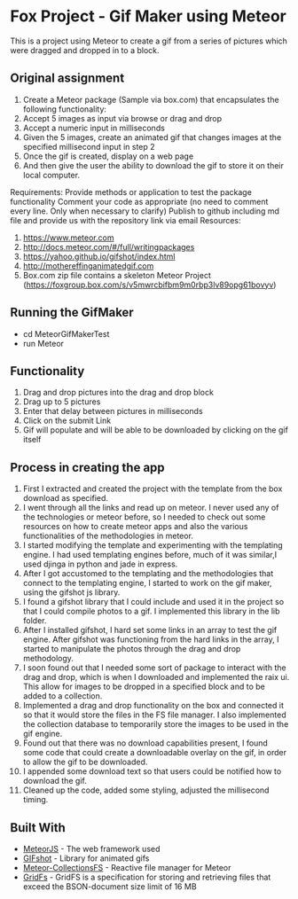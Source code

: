 # Fox Project - Gif Maker using Meteor

This is a project using Meteor to create a gif from a series of pictures which were dragged and dropped in to a block.




## Original assignment
1. Create a Meteor package (Sample via box.com) that encapsulates the following functionality:
2. Accept 5 images as input via browse or drag and drop
3. Accept a numeric input in milliseconds 
4. Given the 5 images, create an animated gif that changes images at the specified millisecond input in step 2
5. Once the gif is created, display on a web page 
6. And then give the user the ability to download the gif to store it on their local computer.

Requirements:
Provide methods or application to test the package functionality
Comment your code as appropriate (no need to comment every line. Only when necessary to clarify)
Publish to github including md file and provide us with the repository link via email
Resources:
 
1. https://www.meteor.com
2. http://docs.meteor.com/#/full/writingpackages
3. https://yahoo.github.io/gifshot/index.html
4. http://mothereffinganimatedgif.com
5. Box.com zip file contains a skeleton Meteor Project (https://foxgroup.box.com/s/v5mwrcbifbm9m0rbp3lv89opg61bovyv)


## Running the GifMaker
- cd MeteorGifMakerTest
- run Meteor

## Functionality
1. Drag and drop pictures into the drag and drop block
2. Drag up to 5 pictures
3. Enter that delay between pictures in milliseconds
4. Click on the submit Link
5. Gif will populate and will be able to be downloaded by clicking on the gif itself

## Process in creating the app
1. First I extracted and created the project with the template from the box download as specified.
2. I went through all the links and read up on meteor. I never used any of the technologies or meteor before, so I needed to check out some resources on how to create meteor apps and also the various functionalities of the methodologies in meteor.
3. I started modifying the template and experimenting with the templating engine. I had used templating engines before, much of it was similar,I used djinga in python and jade in express.
4. After I got accustomed to the templating and the methodologies that connect to the templating engine, I started to work on the gif maker, using the gifshot js library.
5. I found a gifshot library that I could include and used it in the project so that I could compile photos to a gif. I implemented this library in the lib folder.
6. After I installed gifshot, I hard set some links in an array to test the gif engine. After gifshot was functioning from the hard links in the array, I started to manipulate the photos through the drag and drop methodology.
7. I soon found out that I needed some sort of package to interact with the drag and drop, which is when I downloaded and implemented the raix ui. This allow for images to be dropped in a specified block and to be added to a collection.
8. Implemented a drag and drop functionality on the box and connected it so that it would store the files in the FS file manager. I also implemented the collection database to temporarily store the images to be used in the gif engine.
9. Found out that there was no download capabilities present, I found some code that could create a downloadable overlay on the gif, in order to allow the gif to be downloaded.
10. I appended some download text so that users could be notified how to download the gif.
11. Cleaned up the code, added some styling, adjusted the millisecond timing.

## Built With

* [MeteorJS](https://www.meteor.com/) - The web framework used
* [GIFshot](https://yahoo.github.io/gifshot/) - Library for animated gifs
* [Meteor-CollectionsFS](https://github.com/CollectionFS/Meteor-CollectionFS) - Reactive file manager for Meteor
*  [GridFs](https://docs.mongodb.com/manual/core/gridfs/) - GridFS is a specification for storing and retrieving files that exceed the BSON-document size limit of 16 MB

